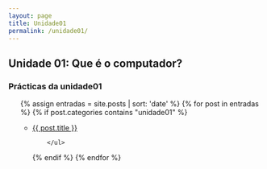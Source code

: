 ```yaml
---
layout: page
title: Unidade01
permalink: /unidade01/
---
```

Unidade 01: Que é o computador? 
--- 

<h3>Prácticas da unidade01</h3>

<ul>
 {% assign entradas = site.posts | sort: 'date' %}
  {% for post in entradas %}
   {% if post.categories contains "unidade01" %}
        <ul>
          <li>
             <a class="post-link" href="{{ post.url | prepend: site.baseurl }}">{{ post.title }}</a>
          </li>
          
        </ul>
   {% endif %}
  {% endfor %}
</ul>


